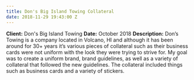 ```yaml
---
title: Don's Big Island Towing Collateral
date: 2018-11-29 19:43:00 Z
---
```


**Client:** Don's Big Island Towing
**Date:** October 2018
**Description:** Don’s Towing is a company located in Volcano, HI and although it has been around for 30+ years it’s various pieces of collateral such as their business cards were not uniform with the look they were trying to strive for. My goal was to create a uniform brand, brand guidelines, as well as a variety of collateral that followed the new guidelines. The collateral included things such as business cards and a variety of stickers. 
